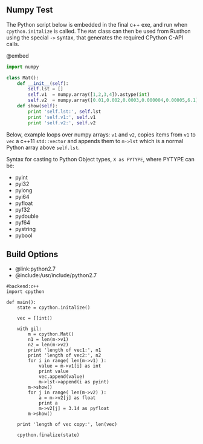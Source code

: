 Numpy Test
-------------

The Python script below is embedded in the final c++ exe, and run when `cpython.initalize` is called.
The `Mat` class can then be used from Rusthon using the special `->` syntax, that generates the required CPython C-API calls.

@embed
```python
import numpy

class Mat():
	def __init__(self):
		self.lst = []
		self.v1  = numpy.array([1,2,3,4]).astype(int)
		self.v2  = numpy.array([0.01,0.002,0.0003,0.000004,0.00005,6.1]).astype(float)
	def show(self):
		print 'self.lst:', self.lst
		print 'self.v1:', self.v1
		print 'self.v2:', self.v2

```

Below, example loops over numpy arrays: `v1` and `v2`, copies items from `v1` to `vec` a c++11 `std::vector` and appends them to
`m->lst` which is a normal Python array above `self.lst`.

Syntax for casting to Python Object types, `X as PYTYPE`, where PYTYPE can be:
* pyint
* pyi32
* pylong
* pyi64
* pyfloat
* pyf32
* pydouble
* pyf64
* pystring
* pybool


Build Options
-------------
* @link:python2.7
* @include:/usr/include/python2.7
```rusthon
#backend:c++
import cpython

def main():
	state = cpython.initalize()

	vec = []int()

	with gil:
		m = cpython.Mat()
		n1 = len(m->v1)
		n2 = len(m->v2)
		print 'length of vec1:', n1
		print 'length of vec2:', n2
		for i in range( len(m->v1) ):
			value = m->v1[i] as int
			print value
			vec.append(value)
			m->lst->append(i as pyint)
		m->show()
		for j in range( len(m->v2) ):
			a = m->v2[j] as float
			print a
			m->v2[j] = 3.14 as pyfloat
		m->show()

	print 'length of vec copy:', len(vec)

	cpython.finalize(state)

```